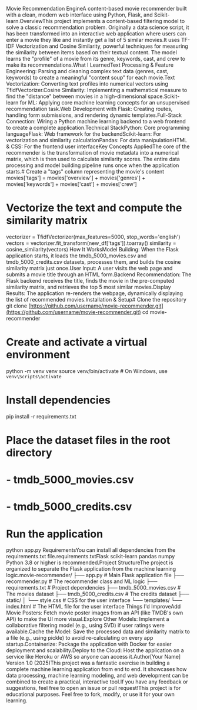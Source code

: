Movie Recommendation EngineA content-based movie recommender built with a clean, modern web interface using Python, Flask, and Scikit-learn.OverviewThis project implements a content-based filtering model to solve a classic recommendation problem. Originally a data science script, it has been transformed into an interactive web application where users can enter a movie they like and instantly get a list of 5 similar movies.It uses TF-IDF Vectorization and Cosine Similarity, powerful techniques for measuring the similarity between items based on their textual content. The model learns the "profile" of a movie from its genre, keywords, cast, and crew to make its recommendations.What I LearnedText Processing & Feature Engineering: Parsing and cleaning complex text data (genres, cast, keywords) to create a meaningful "content soup" for each movie.Text Vectorization: Converting text profiles into numerical vectors using TfidfVectorizer.Cosine Similarity: Implementing a mathematical measure to find the "distance" between movies in a high-dimensional space.Scikit-learn for ML: Applying core machine learning concepts for an unsupervised recommendation task.Web Development with Flask: Creating routes, handling form submissions, and rendering dynamic templates.Full-Stack Connection: Wiring a Python machine learning backend to a web frontend to create a complete application.Technical StackPython: Core programming languageFlask: Web framework for the backendScikit-learn: For vectorization and similarity calculationPandas: For data manipulationHTML & CSS: For the frontend user interfaceKey Concepts AppliedThe core of the recommender is the transformation of movie metadata into a numerical matrix, which is then used to calculate similarity scores. The entire data processing and model building pipeline runs once when the application starts.# Create a "tags" column representing the movie's content
movies['tags'] = movies['overview'] + movies['genres'] + movies['keywords'] + movies['cast'] + movies['crew']

# Vectorize the text and compute the similarity matrix
vectorizer = TfidfVectorizer(max_features=5000, stop_words='english')
vectors = vectorizer.fit_transform(new_df['tags']).toarray()
similarity = cosine_similarity(vectors)
How It WorksModel Building: When the Flask application starts, it loads the tmdb_5000_movies.csv and tmdb_5000_credits.csv datasets, processes them, and builds the cosine similarity matrix just once.User Input: A user visits the web page and submits a movie title through an HTML form.Backend Recommendation: The Flask backend receives the title, finds the movie in the pre-computed similarity matrix, and retrieves the top 5 most similar movies.Display Results: The application re-renders the webpage, dynamically displaying the list of recommended movies.Installation & Setup# Clone the repository
git clone [https://github.com/username/movie-recommender.git](https://github.com/username/movie-recommender.git)
cd movie-recommender

# Create and activate a virtual environment
python -m venv venv
source venv/bin/activate  # On Windows, use `venv\Scripts\activate`

# Install dependencies
pip install -r requirements.txt

# Place the dataset files in the root directory
# - tmdb_5000_movies.csv
# - tmdb_5000_credits.csv

# Run the application
python app.py
RequirementsYou can install all dependencies from the requirements.txt file.requirements.txtFlask
scikit-learn
pandas
numpy
Python 3.8 or higher is recommended.Project StructureThe project is organized to separate the Flask application from the machine learning logic.movie-recommender/
├── app.py                      # Main Flask application file
├── recommender.py              # The recommender class and ML logic
├── requirements.txt            # Project dependencies
├── tmdb_5000_movies.csv        # The movies dataset
├── tmdb_5000_credits.csv       # The credits dataset
├── static/
│   └── style.css               # CSS for the user interface
└── templates/
    └── index.html              # The HTML file for the user interface
Things I'd ImproveAdd Movie Posters: Fetch movie poster images from an API (like TMDB's own API) to make the UI more visual.Explore Other Models: Implement a collaborative filtering model (e.g., using SVD) if user ratings were available.Cache the Model: Save the processed data and similarity matrix to a file (e.g., using pickle) to avoid re-calculating on every app startup.Containerize: Package the application with Docker for easier deployment and scalability.Deploy to the Cloud: Host the application on a service like Heroku or AWS so anyone can access it.Author[Your Name] Version 1.0 (2025)This project was a fantastic exercise in building a complete machine learning application from end to end. It showcases how data processing, machine learning modeling, and web development can be combined to create a practical, interactive tool.If you have any feedback or suggestions, feel free to open an issue or pull request!This project is for educational purposes. Feel free to fork, modify, or use it for your own learning.